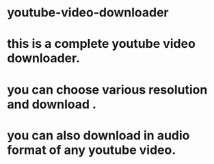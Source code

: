 # youtube-video-downloader
# this is a complete youtube video downloader.
# you can choose various resolution and download .
# you can also download in audio format of any youtube video.
